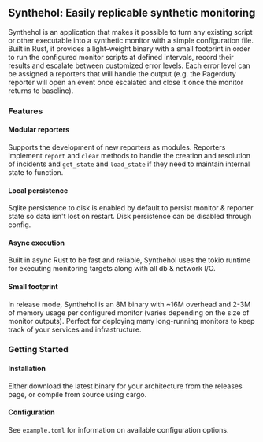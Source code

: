 ## Synthehol: Easily replicable synthetic monitoring

Synthehol is an application that makes it possible to turn any existing script or other executable into a synthetic monitor with a simple configuration file. Built in Rust, it provides a light-weight binary with a small footprint in order to run the configured monitor scripts at defined intervals, record their results and escalate between customized error levels. Each error level can be assigned a reporters that will handle the output (e.g. the Pagerduty reporter will open an event once escalated and close it once the monitor returns to baseline). 

### Features

#### Modular reporters

Supports the development of new reporters as modules. Reporters implement `report` and `clear` methods to handle the creation and resolution of incidents and `get_state` and `load_state` if they need to maintain internal state to function.

#### Local persistence

Sqlite persistence to disk is enabled by default to persist monitor & reporter state so data isn't lost on restart. Disk persistence can be disabled through config.

#### Async execution


Built in async Rust to be fast and reliable, Synthehol uses the tokio runtime for executing monitoring targets along with all db & network I/O. 

#### Small footprint

In release mode, Synthehol is an 8M binary with ~16M overhead and 2-3M of memory usage per configured monitor (varies depending on the size of monitor outputs). Perfect for deploying many long-running monitors to keep track of your services and infrastructure.

### Getting Started

#### Installation

Either download the latest binary for your architecture from the releases page, or compile from source using cargo.

#### Configuration

See `example.toml` for information on available configuration options.
